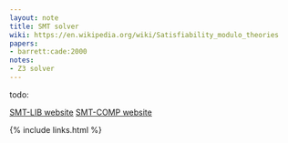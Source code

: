 ```yaml
---
layout: note
title: SMT solver
wiki: https://en.wikipedia.org/wiki/Satisfiability_modulo_theories
papers:
- barrett:cade:2000
notes:
- Z3 solver
---
```


todo:

[SMT-LIB website]
[SMT-COMP website]

[SMT-LIB website]: http://smtlib.cs.uiowa.edu/
[SMT-COMP website]: https://smt-comp.github.io/

{% include links.html %}
